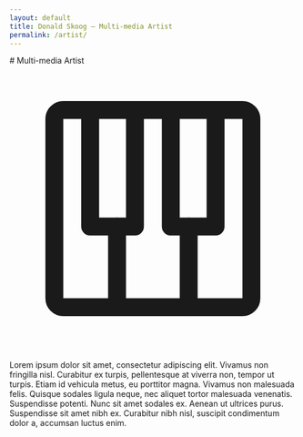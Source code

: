 ```yaml
---
layout: default
title: Donald Skoog – Multi-media Artist
permalink: /artist/
---
```


<section markdown=1>
# Multi-media Artist
  <div>
    <svg xmlns="http://www.w3.org/2000/svg" viewBox="0 0 256 256"><rect width="256" height="256" fill="none"/><rect x="40" y="40" width="176" height="176" rx="8" fill="none" stroke="currentColor" stroke-linecap="round" stroke-linejoin="round" stroke-width="16"/><line x1="96" y1="216" x2="96" y2="144" fill="none" stroke="currentColor" stroke-linecap="round" stroke-linejoin="round" stroke-width="16"/><line x1="160" y1="216" x2="160" y2="144" fill="none" stroke="currentColor" stroke-linecap="round" stroke-linejoin="round" stroke-width="16"/><polyline points="184 40 184 144 144 144 144 40" fill="none" stroke="currentColor" stroke-linecap="round" stroke-linejoin="round" stroke-width="16"/><polyline points="112 40 112 144 72 144 72 40" fill="none" stroke="currentColor" stroke-linecap="round" stroke-linejoin="round" stroke-width="16"/></svg>
    <p> Lorem ipsum dolor sit amet, consectetur adipiscing elit. Vivamus non fringilla nisl. Curabitur ex turpis, pellentesque at viverra non, tempor ut turpis. Etiam id vehicula metus, eu porttitor magna. Vivamus non malesuada felis. Quisque sodales ligula neque, nec aliquet tortor malesuada venenatis. Suspendisse potenti. Nunc sit amet sodales ex. Aenean ut ultrices purus. Suspendisse sit amet nibh ex. Curabitur nibh nisl, suscipit condimentum dolor a, accumsan luctus enim. 	</p>
  </div>
</section>
